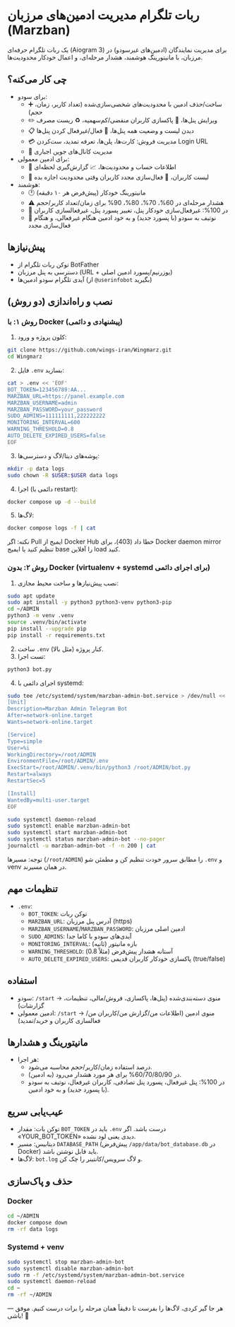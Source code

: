 # ربات تلگرام مدیریت ادمین‌های مرزبان (Marzban)

یک ربات تلگرام حرفه‌ای (Aiogram 3) برای مدیریت نمایندگان (ادمین‌های غیرسودو) در مرزبان، با مانیتورینگ هوشمند، هشدار مرحله‌ای، و اعمال خودکار محدودیت‌ها.

## چی کار می‌کنه؟
- برای سودو:
  - ➕ ساخت/حذف ادمین با محدودیت‌های شخصی‌سازی‌شده (تعداد کاربر، زمان، حجم)
  - ✏️ ویرایش پنل‌ها، 🧹 پاکسازی کاربران منقضی/کم‌سهمیه، ♻️ ریست مصرف
  - 📋 دیدن لیست و وضعیت همه پنل‌ها، 🔄 فعال/غیرفعال کردن پنل‌ها
  - 💳 مدیریت فروش: کارت‌ها، پلن‌ها، تعرفه تمدید، ست‌کردن Login URL
  - 📢 مدیریت کانال‌های جوین اجباری
- برای ادمین معمولی:
  - 👤 اطلاعات حساب و محدودیت‌ها، 📈 گزارش‌گیری لحظه‌ای
  - 👥 لیست کاربران، 🔄 فعال‌سازی مجدد کاربران وقتی محدودیت اجازه بده
- هوشمند:
  - 🕐 مانیتورینگ خودکار (پیش‌فرض هر ۱۰ دقیقه)
  - ⚠️ هشدار مرحله‌ای در 60%، 70%، 80%، 90% برای زمان/تعداد کاربر/حجم
  - 🚫 در 100%: غیرفعال‌سازی خودکار پنل، تغییر پسورد پنل، غیرفعالسازی کاربران
  - 📨 نوتیف به سودو (با پسورد جدید) و به خود ادمین هنگام غیرفعالی، و هنگام فعال‌سازی مجدد

## پیش‌نیازها
- توکن ربات تلگرام از BotFather
- دسترسی به پنل مرزبان (URL + یوزرنیم/پسورد ادمین اصلی)
- آیدی تلگرام سودو ادمین‌ها (از `@userinfobot` بگیرید)

## نصب و راه‌اندازی (دو روش)

### روش ۱: با Docker (پیشنهادی و دائمی)
1) کلون پروژه و ورود:
```bash
git clone https://github.com/wings-iran/Wingmarz.git
cd Wingmarz
```
2) فایل `.env` بسازید:
```bash
cat > .env << 'EOF'
BOT_TOKEN=123456789:AA...
MARZBAN_URL=https://panel.example.com
MARZBAN_USERNAME=admin
MARZBAN_PASSWORD=your_password
SUDO_ADMINS=111111111,222222222
MONITORING_INTERVAL=600
WARNING_THRESHOLD=0.8
AUTO_DELETE_EXPIRED_USERS=false
EOF
```
3) پوشه‌های دیتا/لاگ و دسترسی‌ها:
```bash
mkdir -p data logs
sudo chown -R $USER:$USER data logs
```
4) اجرا (دائمی با restart):
```bash
docker compose up -d --build
```
5) لاگ‌ها:
```bash
docker compose logs -f | cat
```
نکته: اگر Pull ایمیج از Docker Hub خطا داد (403)، برای Docker daemon mirror تنظیم کنید یا ایمیج base را آفلاین load کنید.

### روش ۲: بدون Docker (virtualenv + systemd برای اجرای دائمی)
1) نصب پیش‌نیازها و ساخت محیط مجازی:
```bash
sudo apt update
sudo apt install -y python3 python3-venv python3-pip
cd ~/ADMIN
python3 -m venv .venv
source .venv/bin/activate
pip install --upgrade pip
pip install -r requirements.txt
```
2) ساخت `.env` کنار پروژه (مثل بالا).
3) تست اجرا:
```bash
python3 bot.py
```
4) اجرای دائمی با systemd:
```bash
sudo tee /etc/systemd/system/marzban-admin-bot.service > /dev/null << 'EOF'
[Unit]
Description=Marzban Admin Telegram Bot
After=network-online.target
Wants=network-online.target

[Service]
Type=simple
User=%i
WorkingDirectory=/root/ADMIN
EnvironmentFile=/root/ADMIN/.env
ExecStart=/root/ADMIN/.venv/bin/python3 /root/ADMIN/bot.py
Restart=always
RestartSec=5

[Install]
WantedBy=multi-user.target
EOF

sudo systemctl daemon-reload
sudo systemctl enable marzban-admin-bot
sudo systemctl start marzban-admin-bot
sudo systemctl status marzban-admin-bot --no-pager
journalctl -u marzban-admin-bot -f -n 200 | cat
```
توجه: مسیرها (`/root/ADMIN`) را مطابق سرور خودت تنظیم کن و مطمئن شو `.env` و venv در همان مسیرند.

## تنظیمات مهم
- `.env`:
  - `BOT_TOKEN`: توکن ربات
  - `MARZBAN_URL`: آدرس پنل مرزبان (https)
  - `MARZBAN_USERNAME`/`MARZBAN_PASSWORD`: ادمین اصلی مرزبان
  - `SUDO_ADMINS`: آیدی‌های سودو با کاما جدا
  - `MONITORING_INTERVAL`: بازه مانیتور (ثانیه)
  - `WARNING_THRESHOLD`: آستانه هشدار پیش‌فرض (مثلاً 0.8)
  - `AUTO_DELETE_EXPIRED_USERS`: پاکسازی خودکار کاربران قدیمی (true/false)

## استفاده
- سودو: `/start` → منوی دسته‌بندی‌شده (پنل‌ها، پاکسازی، فروش/مالی، تنظیمات، گزارشات)
- ادمین معمولی: `/start` → منوی ادمین (اطلاعات من/گزارش من/کاربران من/فعالسازی کاربران و خرید/تمدید)

## مانیتورینگ و هشدارها
- هر اجرا:
  - درصد استفاده زمان/کاربر/حجم محاسبه می‌شود.
  - در 60/70/80/90% برای هر مورد هشدار می‌رود (به ادمین).
  - در 100%: پنل غیرفعال، پسورد پنل تصادفی، کاربران غیرفعال، نوتیف به سودو (با پسورد جدید) و به خود ادمین.

## عیب‌یابی سریع
- توکن بات: مقدار `BOT_TOKEN` باید در `.env` درست باشد. اگر «YOUR_BOT_TOKEN» دیدی یعنی لود نشده.
- دیتابیس: مسیر `DATABASE_PATH` (پیش‌فرض `/app/data/bot_database.db` در Docker) باید قابل نوشتن باشد.
- لاگ‌ها: `bot.log` و لاگ سرویس/کانتینر را چک کن.

## حذف و پاک‌سازی
### Docker
```bash
cd ~/ADMIN
docker compose down
rm -rf data logs
```
### Systemd + venv
```bash
sudo systemctl stop marzban-admin-bot
sudo systemctl disable marzban-admin-bot
sudo rm -f /etc/systemd/system/marzban-admin-bot.service
sudo systemctl daemon-reload
cd ~
rm -rf ~/ADMIN
```

— هر جا گیر کردی، لاگ‌ها را بفرست تا دقیقاً همان مرحله را برات درست کنیم. موفق باشی! 🚀
